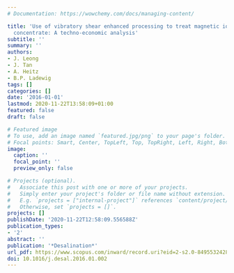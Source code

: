 ```yaml
---
# Documentation: https://wowchemy.com/docs/managing-content/

title: 'Use of vibratory shear enhanced processing to treat magnetic ion exchange
  concentrate: A techno-economic analysis'
subtitle: ''
summary: ''
authors:
- J. Leong
- J. Tan
- A. Heitz
- B.P. Ladewig
tags: []
categories: []
date: '2016-01-01'
lastmod: 2020-11-22T13:58:09+01:00
featured: false
draft: false

# Featured image
# To use, add an image named `featured.jpg/png` to your page's folder.
# Focal points: Smart, Center, TopLeft, Top, TopRight, Left, Right, BottomLeft, Bottom, BottomRight.
image:
  caption: ''
  focal_point: ''
  preview_only: false

# Projects (optional).
#   Associate this post with one or more of your projects.
#   Simply enter your project's folder or file name without extension.
#   E.g. `projects = ["internal-project"]` references `content/project/deep-learning/index.md`.
#   Otherwise, set `projects = []`.
projects: []
publishDate: '2020-11-22T12:58:09.556588Z'
publication_types:
- '2'
abstract: ''
publication: '*Desalination*'
url_pdf: https://www.scopus.com/inward/record.uri?eid=2-s2.0-84955324289&doi=10.1016%2fj.desal.2016.01.002&partnerID=40&md5=fe168a7deafeaf180ba966f94c14f0ee
doi: 10.1016/j.desal.2016.01.002
---
```

